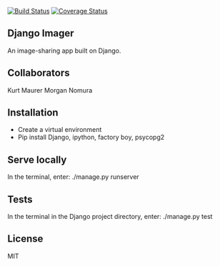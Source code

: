 [![Build Status](https://travis-ci.org/kurtrm/django_imager.svg?branch=models-2)](https://travis-ci.org/kurtrm/django_imager)
[![Coverage Status](https://coveralls.io/repos/github/kurtrm/django_imager/badge.svg?branch=models-2)](https://coveralls.io/github/kurtrm/django_imager?branch=models-2)

## Django Imager

An image-sharing app built on Django.

## Collaborators

Kurt Maurer
Morgan Nomura

## Installation

- Create a virtual environment
- Pip install Django, ipython, factory boy, psycopg2

## Serve locally
In the terminal, enter: ./manage.py runserver

## Tests

In the terminal in the Django project directory, enter: ./manage.py test

## License

MIT